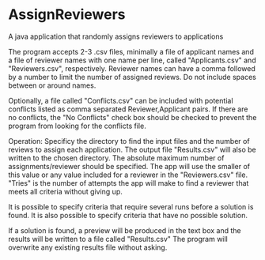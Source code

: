 # AssignReviewers
A java application that randomly assigns reviewers to applications

The program accepts 2-3 .csv files, minimally a file of applicant names and
a file of reviewer names with one name per line, called "Applicants.csv" and 
"Reviewers.csv", respectively. Reviewer names can have a
comma followed by a number to limit the number of assigned reviews. Do not
include spaces between or around names. 

Optionally, a file called "Conflicts.csv" can be included with potential
conflicts listed as comma separated Reviewer,Applicant pairs. If there
are no conflicts, the "No Conflicts" check box should be checked to 
prevent the program from looking for the conflicts file.

Operation:
Specificy the directory to find the input files and the number of reviews to
assign each application. The output file "Results.csv" will also be written 
to the chosen directory. The absolute maximum number of assignments/reviewer
should be specified. The app will use the smaller of this value or any value 
included for a reviewer in the "Reviewers.csv" file. "Tries" is the number 
of attempts the app will make to find a reviewer that meets all criteria 
without giving up.

It is possible to specify criteria that require several runs before a
solution is found. It is also possible to specify criteria that have
no possible solution.

If a solution is found, a preview will be produced in the text box and
the results will be written to a file called "Results.csv"
The program will overwrite any existing results file without asking.
